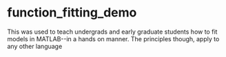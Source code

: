 # function_fitting_demo

This was used to teach undergrads and early graduate students how to fit models in MATLAB--in a hands on manner. The principles though, apply to any other language
